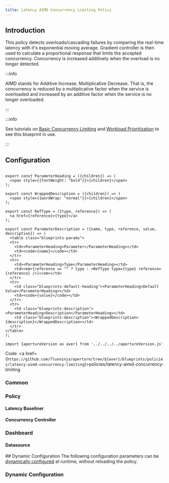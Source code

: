 ```yaml
---
title: Latency AIMD Concurrency Limiting Policy
---
```


## Introduction

This policy detects overloads/cascading failures by comparing the real-time
latency with it's exponential moving average. Gradient controller is then used
to calculate a proportional response that limits the accepted concurrency.
Concurrency is increased additively when the overload is no longer detected.

:::info

AIMD stands for Additive Increase, Multiplicative Decrease. That is, the
concurrency is reduced by a multiplicative factor when the service is overloaded
and increased by an additive factor when the service is no longer overloaded.

:::

:::info

See tutorials on
[Basic Concurrency Limiting](/tutorials/integrations/flow-control/concurrency-limiting/basic-concurrency-limiting.md)
and
[Workload Prioritization](/tutorials/integrations/flow-control/concurrency-limiting/workload-prioritization.md)
to see this blueprint in use.

:::

## Configuration

<!-- Configuration Marker -->

```mdx-code-block

export const ParameterHeading = ({children}) => (
  <span style={{fontWeight: "bold"}}>{children}</span>
);

export const WrappedDescription = ({children}) => (
  <span style={{wordWrap: "normal"}}>{children}</span>
);

export const RefType = ({type, reference}) => (
  <a href={reference}>{type}</a>
);

export const ParameterDescription = ({name, type, reference, value, description}) => (
  <table class="blueprints-params">
  <tr>
    <td><ParameterHeading>Parameter</ParameterHeading></td>
    <td><code>{name}</code></td>
  </tr>
  <tr>
    <td><ParameterHeading>Type</ParameterHeading></td>
    <td><em>{reference == "" ? type : <RefType type={type} reference={reference} />}</em></td>
  </tr>
  <tr>
    <td class="blueprints-default-heading"><ParameterHeading>Default Value</ParameterHeading></td>
    <td><code>{value}</code></td>
  </tr>
  <tr>
    <td class="blueprints-description"><ParameterHeading>Description</ParameterHeading></td>
    <td class="blueprints-description"><WrappedDescription>{description}</WrappedDescription></td>
  </tr>
</table>
);
```

```mdx-code-block
import {apertureVersion as aver} from '../../../../apertureVersion.js'
```

Code: <a
href={`https://github.com/fluxninja/aperture/tree/${aver}/blueprints/policies/latency-aimd-concurrency-limiting`}>policies/latency-aimd-concurrency-limiting</a>

<h3 class="blueprints-h3">Common</h3>

<ParameterDescription
    name="common.policy_name"
    type="string"
    reference=""
    value="'None'"
    description='Name of the policy.' />

<h3 class="blueprints-h3">Policy</h3>

<ParameterDescription
    name="policy.flux_meter"
    type="aperture.spec.v1.FluxMeter"
    reference="../../spec#flux-meter"
    value="'None'"
    description='Flux Meter.' />

<ParameterDescription
    name="policy.classifiers"
    type="[]aperture.spec.v1.Classifier"
    reference="../../spec#classifier"
    value="[]"
    description='List of classification rules.' />

<ParameterDescription
    name="policy.components"
    type="[]aperture.spec.v1.Component"
    reference="../../spec#component"
    value="[]"
    description='List of additional circuit components.' />

<h4 class="blueprints-h4">Latency Baseliner</h4>

<ParameterDescription
    name="policy.latency_baseliner.ema"
    type="aperture.spec.v1.EMAParameters"
    reference="../../spec#e-m-a-parameters"
    value="{'correction_factor_on_max_envelope_violation': 0.95, 'ema_window': '1500s', 'warmup_window': '60s'}"
    description='EMA parameters.' />

<ParameterDescription
    name="policy.latency_baseliner.latency_tolerance_multiplier"
    type="float64"
    reference=""
    value="1.1"
    description='Tolerance factor beyond which the service is considered to be in overloaded state. E.g. if EMA of latency is 50ms and if Tolerance is 1.1, then service is considered to be in overloaded state if current latency is more than 55ms.' />

<ParameterDescription
    name="policy.latency_baseliner.latency_ema_limit_multiplier"
    type="float64"
    reference=""
    value="2"
    description='Current latency value is multiplied with this factor to calculate maximum envelope of Latency EMA.' />

<h4 class="blueprints-h4">Concurrency Controller</h4>

<ParameterDescription
    name="policy.concurrency_controller.flow_selector"
    type="aperture.spec.v1.FlowSelector"
    reference="../../spec#flow-selector"
    value="'None'"
    description='Concurrency Limiter flow selector.' />

<ParameterDescription
    name="policy.concurrency_controller.scheduler"
    type="aperture.spec.v1.SchedulerParameters"
    reference="../../spec#scheduler-parameters"
    value="'None'"
    description='Scheduler parameters.' />

<ParameterDescription
    name="policy.concurrency_controller.gradient"
    type="aperture.spec.v1.GradientControllerParameters"
    reference="../../spec#gradient-controller-parameters"
    value="{'max_gradient': 1, 'min_gradient': 0.1, 'slope': -1}"
    description='Gradient Controller parameters.' />

<ParameterDescription
    name="policy.concurrency_controller.alerter"
    type="aperture.spec.v1.AlerterParameters"
    reference="../../spec#alerter-parameters"
    value="'None'"
    description='Whether tokens for workloads are computed dynamically or set statically by the user.' />

<ParameterDescription
    name="policy.concurrency_controller.max_load_multiplier"
    type="float64"
    reference=""
    value="2"
    description='Current accepted concurrency is multiplied with this number to dynamically calculate the upper concurrency limit of a Service during normal (non-overload) state. This protects the Service from sudden spikes.' />

<ParameterDescription
    name="policy.concurrency_controller.load_multiplier_linear_increment"
    type="float64"
    reference=""
    value="0.0025"
    description='Linear increment to load multiplier in each execution tick (0.5s) when the system is not in overloaded state.' />

<ParameterDescription
    name="policy.concurrency_controller.default_config"
    type="aperture.spec.v1.LoadActuatorDynamicConfig"
    reference="../../spec#load-actuator-dynamic-config"
    value="{'dry_run': False}"
    description='Default configuration for concurrency controller that can be updated at the runtime without shutting down the policy.' />

<h3 class="blueprints-h3">Dashboard</h3>

<ParameterDescription
    name="dashboard.refresh_interval"
    type="string"
    reference=""
    value="'5s'"
    description='Refresh interval for dashboard panels.' />

<ParameterDescription
    name="dashboard.time_from"
    type="string"
    reference=""
    value="'now-15m'"
    description='From time of dashboard.' />

<ParameterDescription
    name="dashboard.time_to"
    type="string"
    reference=""
    value="'now'"
    description='To time of dashboard.' />

<h4 class="blueprints-h4">Datasource</h4>

<ParameterDescription
    name="dashboard.datasource.name"
    type="string"
    reference=""
    value="'$datasource'"
    description='Datasource name.' />

<ParameterDescription
    name="dashboard.datasource.filter_regex"
    type="string"
    reference=""
    value="''"
    description='Datasource filter regex.' />## Dynamic Configuration The
following configuration parameters can be
[dynamically configured](/reference/aperturectl/apply/dynamic-config/dynamic-config.md)
at runtime, without reloading the policy.

<h3 class="blueprints-h3">Dynamic Configuration</h3>

<ParameterDescription
    name="concurrency_controller"
    type="aperture.spec.v1.LoadActuatorDynamicConfig"
    reference="../../spec#load-actuator-dynamic-config"
    value="'None'"
    description='Default configuration for concurrency controller that can be updated at the runtime without shutting down the policy.' />
